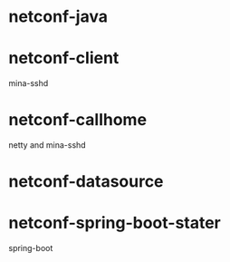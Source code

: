 # netconf-java



# netconf-client
 
 mina-sshd
 
 
# netconf-callhome

  netty  and mina-sshd


# netconf-datasource
 
  
  
# netconf-spring-boot-stater
  spring-boot 
  
    